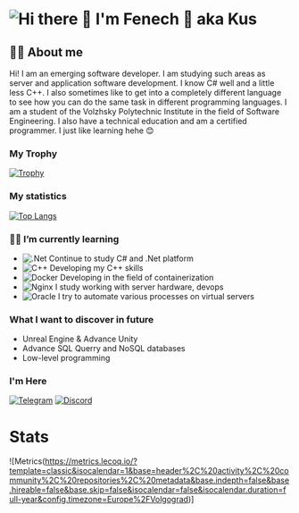 # ![Hi there 👋 I'm Fenech 🦊 aka Kus](https://img.shields.io/static/v1?message=Hey%21%20I%27m%20Fenech%20aka%20Kus&label=Owner&logo=dotnet&logoColor=000000&style=social)


## 💁‍♂️ About me

Hi! I am an emerging software developer. I am studying such areas as server and application software development. I know C# well and a little less C++. I also sometimes like to get into a completely different language to see how you can do the same task in different programming languages. I am a student of the Volzhsky Polytechnic Institute in the field of Software Engineering. I also have a technical education and am a certified programmer. I just like learning hehe 😊

### My Trophy
[![Trophy](https://github-profile-trophy.vercel.app/?username=fenechkus)](https://github.com/ryo-ma/github-profile-trophy)  

### My statistics
[![Top Langs](https://github-readme-stats.vercel.app/api/top-langs/?username=fenechkus&layout=compact)](https://github.com/anuraghazra/github-readme-stats)

### 🏋️‍♂️ I’m currently learning

- ![.Net](https://img.shields.io/badge/.NET-5C2D91?style=for-the-badge&logo=.net&logoColor=white) Continue to study C# and .Net platform
- ![C++](https://img.shields.io/badge/c++-%2300599C.svg?style=for-the-badge&logo=c%2B%2B&logoColor=white) Developing my C++ skills
- ![Docker](https://img.shields.io/badge/docker-%230db7ed.svg?style=for-the-badge&logo=docker&logoColor=white) Developing in the field of containerization
- ![Nginx](https://img.shields.io/badge/nginx-%23009639.svg?style=for-the-badge&logo=nginx&logoColor=white) I study working with server hardware, devops
- ![Oracle](https://img.shields.io/badge/Oracle-F80000?style=for-the-badge&logo=oracle&logoColor=white) I try to automate various processes on virtual servers

### What I want to discover in future

- Unreal Engine & Advance Unity
- Advance SQL Querry and NoSQL databases
- Low-level programming

### I'm Here

[![Telegram](https://img.shields.io/badge/Telegram-2CA5E0?style=for-the-badge&logo=telegram&logoColor=white)](https://t.me/FenechM)
[![Discord](https://img.shields.io/badge/Discord-%235865F2.svg?style=for-the-badge&logo=discord&logoColor=white)](https://discord.com/users/283577988791140352)

# Stats
![Metrics(https://metrics.lecoq.io/?template=classic&isocalendar=1&base=header%2C%20activity%2C%20community%2C%20repositories%2C%20metadata&base.indepth=false&base.hireable=false&base.skip=false&isocalendar=false&isocalendar.duration=full-year&config.timezone=Europe%2FVolgograd)]
